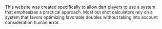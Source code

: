 This website was created specifically to allow dart players to use a
system that emphasizes a practical approach. Most out shot
calculators rely on a system that favors optimizing favorable
doubles without taking into account consideration human error.
